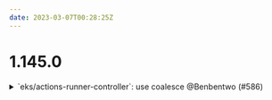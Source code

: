 ```yaml
---
date: 2023-03-07T00:28:25Z
---
```


# 1.145.0

<details>
  <summary>`eks/actions-runner-controller`: use coalesce @Benbentwo (#586)</summary>

### what
* use coalesce instead of try, as we need a value passed in here

</details>